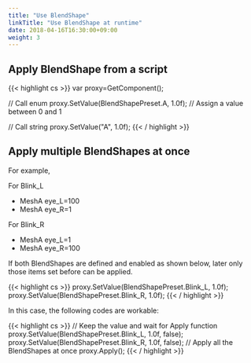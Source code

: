 ```yaml
---
title: "Use BlendShape"
linkTitle: "Use BlendShape at runtime"
date: 2018-04-16T16:30:00+09:00
weight: 3
---
```


## Apply BlendShape from a script

{{< highlight cs >}}
var proxy=GetComponent<VRMBlendShapeProxy>();

// Call enum 
proxy.SetValue(BlendShapePreset.A, 1.0f); // Assign a value between 0 and 1

// Call string
proxy.SetValue("A", 1.0f);
{{< / highlight >}}

## Apply multiple BlendShapes at once

For example,

For Blink_L

* MeshA eye_L=100
* MeshA eye_R=1

For Blink_R

* MeshA eye_L=1
* MeshA eye_R=100

If both BlendShapes are defined and enabled as shown below, later only those items set before can be applied.

{{< highlight cs >}}
proxy.SetValue(BlendShapePreset.Blink_L, 1.0f);
proxy.SetValue(BlendShapePreset.Blink_R, 1.0f);
{{< / highlight >}}

In this case, the following codes are workable:

{{< highlight cs >}}
// Keep the value and wait for Apply function
proxy.SetValue(BlendShapePreset.Blink_L, 1.0f, false);
proxy.SetValue(BlendShapePreset.Blink_R, 1.0f, false);
// Apply all the BlendShapes at once
proxy.Apply();
{{< / highlight >}}
